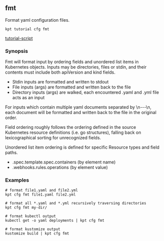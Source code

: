 ## fmt

Format yaml configuration files.

<link rel="stylesheet" type="text/css" href="/kpt/gifs/asciinema-player.css" />
<asciinema-player src="/kpt/gifs/cfg-fmt.cast" speed="1" theme="solarized-dark" cols="100" rows="26" font-size="medium" idle-time-limit="1"></asciinema-player>
<script src="/kpt/gifs/asciinema-player.js"></script>

    kpt tutorial cfg fmt

[tutorial-script]

### Synopsis

Fmt will format input by ordering fields and unordered list items in Kubernetes
objects.  Inputs may be directories, files or stdin, and their contents must
include both apiVersion and kind fields.

- Stdin inputs are formatted and written to stdout
- File inputs (args) are formatted and written back to the file
- Directory inputs (args) are walked, each encountered .yaml and .yml file
  acts as an input

For inputs which contain multiple yaml documents separated by \n---\n,
each document will be formatted and written back to the file in the original
order.

Field ordering roughly follows the ordering defined in the source Kubernetes
resource definitions (i.e. go structures), falling back on lexicographical
sorting for unrecognized fields.

Unordered list item ordering is defined for specific Resource types and
field paths.

- .spec.template.spec.containers (by element name)
- .webhooks.rules.operations (by element value)

### Examples

	# format file1.yaml and file2.yml
	kpt cfg fmt file1.yaml file2.yml

	# format all *.yaml and *.yml recursively traversing directories
	kpt cfg fmt my-dir/

	# format kubectl output
	kubectl get -o yaml deployments | kpt cfg fmt

	# format kustomize output
	kustomize build | kpt cfg fmt

### 

[tutorial-script]: ../gifs/cfg-fmt.sh
